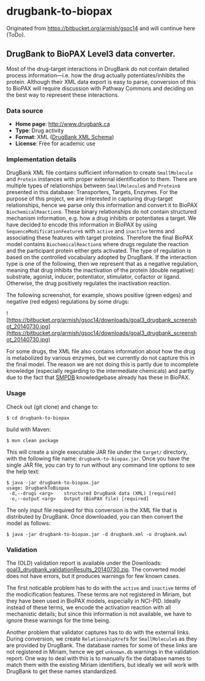# drugbank-to-biopax
Originated from https://bitbucket.org/armish/gsoc14 and will continue here (ToDo).

## DrugBank to BioPAX Level3 data converter.
Most of the drug-target interactions in DrugBank do not contain detailed process information—i.e. how the drug actually potentiates/inhibits the protein. 
Although their XML data export is easy to parse, conversion of this to BioPAX will require discussion with Pathway Commons and deciding on the best way to represent these interactions.

### Data source
- **Home page**: [http://www.drugbank.ca ](http://www.drugbank.ca)
- **Type**: Drug activity
- **Format**: XML ([DrugBank XML Schema](http://www.drugbank.ca/docs/drugbank.xsd))
- **License**: Free for academic use

### Implementation details
DrugBank XML file contains sufficient information to create `SmallMolecule` and `Protein` instances with proper external identification to them.
There are multiple types of relationships between `SmallMolecule`s and `Protein`s presented in this database:
Transporters, Targets, Enzymes.
For the purpose of this project, we are interested in capturing drug-target relationships,
hence we parse only this information and convert it to BioPAX `BiochemicalReaction`s.
These binary relationships do not contain structured mechanism information,
e.g. how a drug inhibits or potentiates a target.
We have decided to encode this information in BioPAX by using `SequenceModificationFeature`s with `active` and `inactive` terms and associating these features with target proteins.
Therefore the final BioPAX model contains `BiochemicalReaction`s where drugs regulate the reaction and the participant protein either gets activated.
The type of regulation is based on the controlled vocabulary adopted by DrugBank.
If the interaction type is one of the following,
then we represent that as a negative regulation, meaning that drug inhibits the inactivation of the protein (double negative): substrate, agonist, inducer, potentiator, stimulator, cofactor or ligand.
Otherwise, the drug positively regulates the inactivation reaction.

The following screenshot, for example, shows positive (green edges) and negative (red edges) regulations by some drugs:

![https://bitbucket.org/armish/gsoc14/downloads/goal3_drugbank_screenshot_20140730.jpg](https://bitbucket.org/armish/gsoc14/downloads/goal3_drugbank_screenshot_20140730.jpg)

For some drugs, the XML file also contains information about how the drug is metabolized by various enzymes,
but we currently do not capture this in the final model.
The reason we are not doing this is partly due to incomplete knowledge (especially regarding to the intermediate chemicals) and partly due to the fact that [SMPDB](http://www.smpdb.ca/) knowledgebase already has these in BioPAX.

### Usage
Check out (git clone) and change to:

	$ cd drugbank-to-biopax

build with Maven:

	$ mvn clean package

This will create a single executable JAR file under the `target/` directory, with the following file name: `drugbank-to-biopax.jar`.
Once you have the single JAR file, you can try to run without any command line options to see the help text:

	$ java -jar drugbank-to-biopax.jar 
	usage: DrugbankToBiopax
	 -d,--drugs <arg>    structured DrugBank data (XML) [required]
 	 -o,--output <arg>   Output (BioPAX file) [required]

The only input file required for this conversion is the XML file that is distributed by DrugBank.
Once downloaded, you can then convert the model as follows:

	$ java -jar drugbank-to-biopax.jar -d drugbank.xml -o drugbank.owl

### Validation
The (OLD) validation report is available under the Downloads: [goal3_drugbank_validationResults_20140730.zip](https://bitbucket.org/armish/gsoc14/downloads/goal3_drugbank_validationResults_20140730.zip).
The converted model does not have errors, but it produces warnings for few known cases.

The first noticable problem has to do with the `active` and `inactive` terms of the modicification features.
These terms are not registered in Miriam, but they have been used in BioPAX models, especially in NCI-PID.
Ideally instead of these terms, we encode the activation reaction with all mechanistic details;
but since this information is not available, we have to ignore these warnings for the time being.

Another problem that validator captures has to do with the external links.
During conversion, we create `RelationshipXref`s for `SmallMolecule`s as they are provided by DrugBank.
The database names for some of these links are not registered in Miriam, hence we get `unknown.db` warnings in the validation report.
One way to deal with this is to manually fix the database names to match them with the existing Miriam identifiers,
but ideally we will work with DrugBank to get these names standardized.
